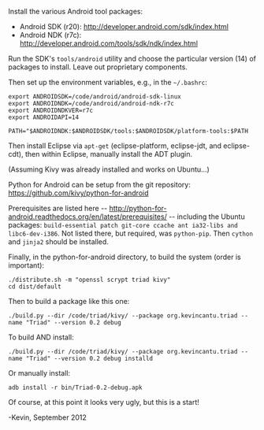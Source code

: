 Install the various Android tool packages:
 * Android SDK (r20): http://developer.android.com/sdk/index.html 
 * Android NDK (r7c): http://developer.android.com/tools/sdk/ndk/index.html
   
Run the SDK's `tools/android` utility and choose the particular
version (14) of packages to install.  Leave out proprietary components.

Then set up the environment variables, e.g., in the `~/.bashrc`:

```
export ANDROIDSDK=/code/android/android-sdk-linux
export ANDROIDNDK=/code/android/android-ndk-r7c
export ANDROIDNDKVER=r7c
export ANDROIDAPI=14

PATH="$ANDROIDNDK:$ANDROIDSDK/tools:$ANDROIDSDK/platform-tools:$PATH
```

Then install Eclipse via `apt-get` (eclipse-platform, eclipse-jdt,
and eclipse-cdt), then within Eclipse, manually install the ADT plugin.

(Assuming Kivy was already installed and works on Ubuntu...)

Python for Android can be setup from the git repository:
https://github.com/kivy/python-for-android

Prerequisites are listed here --
http://python-for-android.readthedocs.org/en/latest/prerequisites/ --
including the Ubuntu packages:
`build-essential patch git-core ccache ant ia32-libs and libc6-dev-i386`.
Not listed there, but required, was `python-pip`.
Then `cython` and `jinja2` should be installed.

Finally, in the python-for-android directory, to build the system (order is important): 
```
./distribute.sh -m "openssl scrypt triad kivy"
cd dist/default
```

Then to build a package like this one:
```
./build.py --dir /code/triad/kivy/ --package org.kevincantu.triad --name "Triad" --version 0.2 debug
```

To build AND install:
```
./build.py --dir /code/triad/kivy/ --package org.kevincantu.triad --name "Triad" --version 0.2 debug installd
```

Or manually install:
```
adb install -r bin/Triad-0.2-debug.apk
```

Of course, at this point it looks very ugly, but this is a start!


-Kevin, September 2012


